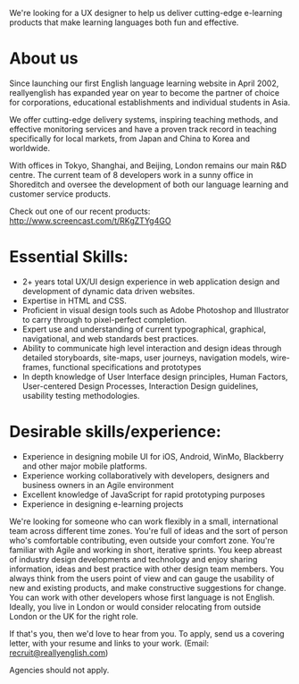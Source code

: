 We're looking for a UX designer to help us deliver cutting-edge e-learning products that make learning languages both fun and effective.

About us
===================================

Since launching our first English language learning website in April 2002, reallyenglish has expanded year on year to become the partner of choice for corporations, educational establishments and individual students in Asia.  

We offer cutting-edge delivery systems, inspiring teaching methods, and effective monitoring services and have a proven track record in teaching specifically for local markets, from Japan and China to Korea and worldwide. 

With offices in Tokyo, Shanghai, and Beijing, London remains our main R&D centre. The current team of 8  developers work in a sunny office in Shoreditch and oversee the development of both our language learning and customer service products.
 
Check out one of our recent products: http://www.screencast.com/t/RKgZTYg4GO 


Essential Skills:
===================================

* 2+ years total UX/UI design experience in web application design and development of dynamic data driven websites. 
* Expertise in HTML and CSS.
* Proficient in visual design tools such as Adobe Photoshop and Illustrator to carry through to pixel-perfect completion.
* Expert use and understanding of current typographical, graphical, navigational, and web standards best practices. 
* Ability to communicate high level interaction and design ideas through detailed storyboards, site-maps, user journeys, navigation models, wire-frames, functional specifications and prototypes
* In depth knowledge of User Interface design principles, Human Factors, User-centered Design Processes, Interaction Design guidelines, usability testing methodologies. 


Desirable skills/experience:
==================================

* Experience in designing mobile UI for iOS, Android, WinMo, Blackberry and other major mobile platforms.
* Experience working collaboratively with developers, designers and business owners in an Agile environment
* Excellent knowledge of JavaScript for rapid prototyping purposes
* Experience in designing e-learning projects 

We're looking for someone who can work flexibly in a small, international team across different time zones. You're full of ideas and the sort of person who's comfortable contributing, even outside your comfort zone. You're familiar with Agile and working in short, iterative sprints.  You keep abreast of industry design developments and technology and enjoy sharing information, ideas and best practice with other design team members. You always think from the users point of view and can gauge the usability of new and existing products, and make constructive suggestions for change. You can work with other developers whose first language is not English. Ideally, you live in London or would consider relocating from outside London or the UK for the right role. 

If that's you, then we'd love to hear from you. To apply, send us a covering letter, with your resume and links to your work.  (Email: recruit@reallyenglish.com)

Agencies should not apply.